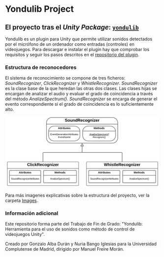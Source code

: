 # Yondulib Project
## El proyecto tras el _Unity Package_: [```yondulib```](https://github.com/nubango/yondulib)

Yondulib es un plugin para Unity que permite utilizar sonidos detectados por el micrófono de un ordenador como entradas (controles) en videojuegos. Para descargar e instalar el plugin hay que comprobar los requisitos y seguir los pasos descritos en el [repositorio del plugin](https://github.com/nubango/yondulib).

### Estructura de reconocedores 

El sistema de reconocimiento se compone de tres ficheros: _SoundRecognizer_, _ClickRecognizer_ y _WhistleRecognizer_. _SoundRecognizer_ es la clase base de la que heredan las otras dos clases. Las clases hijas se encargan de analizar el audio y evaluar el grado de coincidencia a través del método _AnalizeSpectrum()_. _SoundRecognizer_ se encarga de generar el evento correspondiente si el grado de coincidencia es lo suficientemente alto.

![Estructura de los reconocedores](/Images/Recognizers.png)

Para más imagenes explicativas sobre la estructura del proyecto, ver la carpeta [Images](/Images).

### Información adicional

Este repositorio forma parte del Trabajo de Fin de Grado: "Yondulib: Herramienta para el uso de sonidos como método de control de videojuegos Unity".

Creado por Gonzalo Alba Durán y Nuria Bango Iglesias para la Universidad Complutense de Madrid, dirigido por Manuel Freire Morán.
